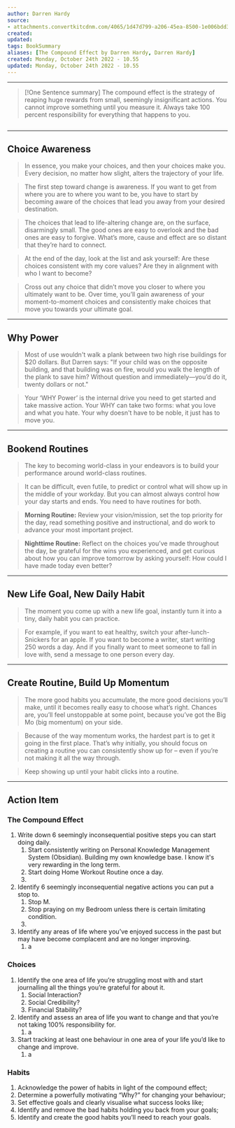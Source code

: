 ```yaml
---
author: Darren Hardy
source:
- attachments.convertkitcdnm.com/4065/1d47d799-a206-45ea-8500-1e006bdd35b2/The%20Compound%20Effect.pdf
created:
updated:
tags: BookSummary
aliases: [The Compound Effect by Darren Hardy, Darren Hardy]
created: Monday, October 24th 2022 - 10.55
updated: Monday, October 24th 2022 - 10.55
---
```

***
> [!One Sentence summary]
> The compound effect is the strategy of reaping huge rewards from small, seemingly insignificant actions. You cannot improve something until you measure it. Always take 100 percent responsibility for everything that happens to you.
```toc
```
---
Choice Awareness
---
>In essence, you make your choices, and then your choices make you. Every decision, no matter how slight, alters the trajectory of your life.

> The first step toward change is awareness. If you want to get from where you are to where you want to be, you have to start by becoming aware of the choices that lead you away from your desired destination.

>The choices that lead to life-altering change are, on the surface, disarmingly small. The good ones are easy to overlook and the bad ones are easy to forgive. What’s more, cause and effect are so distant that they’re hard to connect.

>At the end of the day, look at the list and ask yourself: Are these choices consistent with my core values? Are they in alignment with who I want to become?

>Cross out any choice that didn’t move you closer to where you ultimately want to be. Over time, you’ll gain awareness of your moment-to-moment choices and consistently make choices that move you towards your ultimate goal.

---
Why Power
---
> Most of use wouldn't walk a plank between two high rise buildings for $20 dollars. But Darren says: "If your child was on the opposite building, and that building was on fire, would you walk the length of the plank to save him? Without question and immediately—you’d do it, twenty dollars or not."

>Your ‘WHY Power’ is the internal drive you need to get started and take massive action. Your WHY can take two forms: what you love and what you hate. Your why doesn't have to be noble, it just has to move you.

---
Bookend Routines
---
> The key to becoming world-class in your endeavors is to build your performance around world-class routines.

> It can be difficult, even futile, to predict or control what will show up in the middle of your workday. But you can almost always control how your day starts and ends. You need to have routines for both.

>**Morning Routine:** Review your vision/mission, set the top priority for the day, read something positive and instructional, and do work to advance your most important project.

>**Nighttime Routine:** Reflect on the choices you’ve made throughout the day, be grateful for the wins you experienced, and get curious about how you can improve tomorrow by asking yourself: How could I have made today even better? 

---
New Life Goal, New Daily Habit
---
> The moment you come up with a new life goal, instantly turn it into a tiny, daily habit you can practice.

>For example, if you want to eat healthy, switch your after-lunch-Snickers for an apple. If you want to become a writer, start writing 250 words a day. And if you finally want to meet someone to fall in love with, send a message to one person every day.

---
Create Routine, Build Up Momentum
---
>The more good habits you accumulate, the more good decisions you’ll make, until it becomes really easy to choose what’s right. Chances are, you’ll feel unstoppable at some point, because you’ve got the Big Mo (big momentum) on your side.

>Because of the way momentum works, the hardest part is to get it going in the first place. That’s why initially, you should focus on creating a routine you can consistently show up for – even if you’re not making it all the way through.

>Keep showing up until your habit clicks into a routine.

---
Action Item
---

### The Compound Effect
1. Write down 6 seemingly inconsequential positive steps you can start doing daily.
	1. Start consistently writing on Personal Knowledge Management System (Obsidian). Building my own knowledge base. I know it's very rewarding in the long term.
	2. Start doing Home Workout Routine once a day.
	3. 
2. Identify 6 seemingly inconsequential negative actions you can put a stop to.
	1. Stop M.
	2. Stop praying on my Bedroom unless there is certain limitating condition.
	3. 
3. Identify any areas of life where you’ve enjoyed success in the past but may have become complacent and are no longer improving.
	1. a

### Choices
1. Identify the one area of life you’re struggling most with and start journalling all the things you’re grateful for about it.
	1. Social Interaction?
	2. Social Credibility?
	3. Financial Stability?
2. Identify and assess an area of life you want to change and that you’re not taking 100% responsibility for.
	1. a
3. Start tracking at least one behaviour in one area of your life you’d like to change and improve.
	1. a

### Habits
1.  Acknowledge the power of habits in light of the compound effect;
2.  Determine a powerfully motivating “Why?” for changing your behaviour;
3.  Set effective goals and clearly visualise what success looks like;
4.  Identify and remove the bad habits holding you back from your goals;
5.  Identify and create the good habits you’ll need to reach your goals.